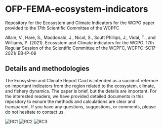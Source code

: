 # OFP-FEMA-ecosystem-indicators
Repository for the Ecosystem and Climate Indicators for the WCPO paper provided to the 17th Scientific Committee of the WCPFC

Allain, V., Hare, S., Macdonald, J., Nicol, S., Scutt Phillips, J., Vidal, T., and Williams, P.
(2021). Ecosystem and Climate indicators for the WCPO. 17th Regular Session of the Scientific
Committee of the WCPFC, WCPFC-SC17-2021/ EB-IP-09

## Details and methodologies
The Ecosystem and Climate Report Card is intended as a succinct refernce on important indicators from the region related to the ecosystem, climate, and fishery dynamics. The paper is brief, but the details are important. For the interested readers, we have provided detailed documents in this repository to esnure the methods and calculations are clear and transparent. If you have any questions, suggestions, or comments, please do not hesitate to contact us.

![RC1](https://user-images.githubusercontent.com/7649448/126421632-e9a72a75-59ce-49a2-b0be-3a76832ed840.png)
![RC2](https://user-images.githubusercontent.com/7649448/126421496-174a4bd2-c4d4-40e7-ba31-ceee3b2c0007.png)
![RC3](https://user-images.githubusercontent.com/7649448/126421501-9d5000ca-ebf0-4a4b-b0d7-c902dc3f6f9a.png)
